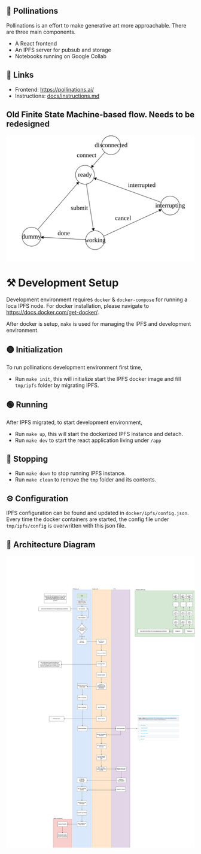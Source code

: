 ## 🌸 Pollinations

Pollinations is an effort to make generative art more approachable. There are three main components.
- A React frontend
- An IPFS server for pubsub and storage
- Notebooks running on Google Collab

## 🔗 Links

- Frontend: https://pollinations.ai/
- Instructions: [docs/instructions.md](docs/instructions.md)

## Old Finite State Machine-based flow. Needs to be redesigned
![FSM](fsm.svg)



# ⚒️ Development Setup

Development environment requires `docker` & `docker-compose` for running a loca IPFS node. For docker installation, please navigate to https://docs.docker.com/get-docker/.

After docker is setup, `make` is used for managing the IPFS and development environment.

## 🟡 Initialization

To run pollinations development environment first time,

- Run `make init`, this will initialize start the IPFS docker image and fill `tmp/ipfs` folder by migrating IPFS.

## 🟢 Running

After IPFS migrated, to start development environment,
- Run `make up`, this will start the dockerized IPFS instance and detach.
- Run `make dev` to start the react application living under `/app`

## 🔴 Stopping

- Run `make down` to stop running IPFS instance.
- Run `make clean` to remove the `tmp` folder and its contents.

## ⚙️ Configuration

IPFS configuration can be found and updated in `docker/ipfs/config.json`. Every time the docker containers are started, the config file under `tmp/ipfs/config` is overwritten with this json file.

## 📇 Architecture Diagram

![Architecture Diagram](pollinations.png)